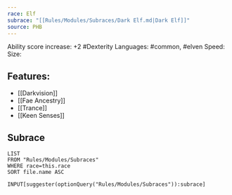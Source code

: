 ```yaml
---
race: Elf
subrace: "[[Rules/Modules/Subraces/Dark Elf.md|Dark Elf]]"
source: PHB
---
```

Ability score increase: +2 #Dexterity
Languages: #common, #elven
Speed:
Size:

## Features:
- [[Darkvision]]
- [[Fae Ancestry]]
- [[Trance]]
- [[Keen Senses]]
## Subrace
```dataview
LIST
FROM "Rules/Modules/Subraces"
WHERE race=this.race
SORT file.name ASC
```

```meta-bind
INPUT[suggester(optionQuery("Rules/Modules/Subraces")):subrace]
```

 
 